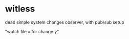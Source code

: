 witless
=======

dead simple system changes observer, with pub/sub setup

"watch file x for change y"
